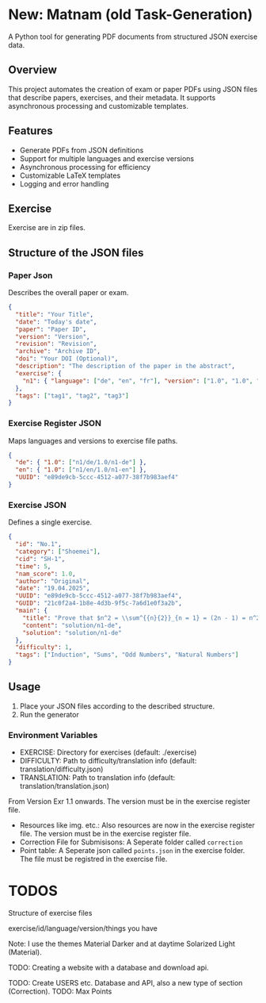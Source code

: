 # New: Matnam (old Task-Generation)
A Python tool for generating PDF documents from structured JSON exercise data.

## Overview

This project automates the creation of exam or paper PDFs using JSON files that describe papers, exercises, and their metadata. It supports asynchronous processing and customizable templates.

## Features

- Generate PDFs from JSON definitions
- Support for multiple languages and exercise versions
- Asynchronous processing for efficiency
- Customizable LaTeX templates
- Logging and error handling

## Exercise

Exercise are in zip files.

##  Structure of the JSON files

### Paper Json

Describes the overall paper or exam.

```JSON
{
  "title": "Your Title",
  "date": "Today's date",
  "paper": "Paper ID",
  "version": "Version",
  "revision": "Revision",
  "archive": "Archive ID",
  "doi": "Your DOI (Optional)",
  "description": "The description of the paper in the abstract",
  "exercise": {
    "n1": { "language": ["de", "en", "fr"], "version": ["1.0", "1.0", "1.0"], "exercise": [1] }
  },
  "tags": ["tag1", "tag2", "tag3"]
}
```

###  Exercise Register JSON

Maps languages and versions to exercise file paths.

```json
{
  "de": { "1.0": ["n1/de/1.0/n1-de"] },
  "en": { "1.0": ["n1/en/1.0/n1-en"] },
  "UUID": "e89de9cb-5ccc-4512-a077-38f7b983aef4"
}
```

### Exercise JSON
Defines a single exercise.
```JSON
{
  "id": "No.1",
  "category": ["Shoemei"],
  "cid": "SH-1",
  "time": 5,
  "nam_score": 1.0,
  "author": "Original",
  "date": "19.04.2025",
  "UUID": "e89de9cb-5ccc-4512-a077-38f7b983aef4",
  "GUID": "21c0f2a4-1b8e-4d3b-9f5c-7a6d1e0f3a2b",
  "main": {
    "title": "Prove that $n^2 = \\sum^{{n}{2}}_{n = 1} = (2n - 1) = n^2$",
    "content": "solution/n1-de",
    "solution": "solution/n1-de"
  },
  "difficulty": 1,
  "tags": ["Induction", "Sums", "Odd Numbers", "Natural Numbers"]
}
```

## Usage
1. Place your JSON files according to the described structure.
2. Run the generator

### Environment Variables
- EXERCISE: Directory for exercises (default: ./exercise)
- DIFFICULTY: Path to difficulty/translation info (default: translation/difficulty.json)
- TRANSLATION: Path to translation info (default: translation/translation.json)

From Version Exr 1.1 onwards. The version must be in the exercise register file.
- Resources like img. etc.: Also resources are now in the exercise register file. The version must be in the exercise register file.
- Correction File for Submisisons: A Seperate folder called `correction`
- Point table: A Seperate json called `points.json` in the exercise folder. The file must be registred in the exercise file.

# TODOS

Structure of exercise files

exercise/id/language/version/things you have

Note: I use the themes Material Darker and at daytime Solarized Light (Material).

TODO: Creating a website with a database and download api.

TODO: Create USERS etc. Database and API, also a new type of section (Correction).
TODO: Max Points
